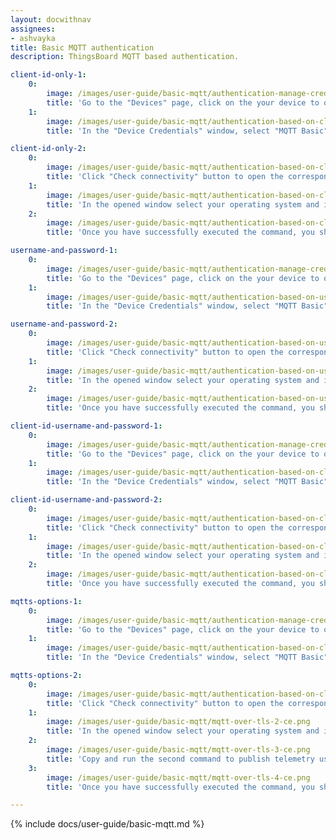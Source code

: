 ```yaml
---
layout: docwithnav
assignees:
- ashvayka
title: Basic MQTT authentication
description: ThingsBoard MQTT based authentication.

client-id-only-1:
    0:
        image: /images/user-guide/basic-mqtt/authentication-manage-credentials-1-ce.png
        title: 'Go to the "Devices" page, click on the your device to open device details window and click "Manage credentials" button;'
    1:
        image: /images/user-guide/basic-mqtt/authentication-based-on-client-id-only-1-ce.png
        title: 'In the "Device Credentials" window, select "MQTT Basic" credential type and specify client ID. Click "Save".'

client-id-only-2:
    0:
        image: /images/user-guide/basic-mqtt/authentication-based-on-client-id-only-2-ce.png
        title: 'Click "Check connectivity" button to open the corresponding window;'
    1:
        image: /images/user-guide/basic-mqtt/authentication-based-on-client-id-only-3-ce.png
        title: 'In the opened window select your operating system and install the necessary client tools using the command from the guide. Copy and run the command to publish telemetry;'
    2:
        image: /images/user-guide/basic-mqtt/authentication-based-on-client-id-only-4-ce.png
        title: 'Once you have successfully executed the command, you should see the published "temperature" readings.'

username-and-password-1:
    0:
        image: /images/user-guide/basic-mqtt/authentication-manage-credentials-1-ce.png
        title: 'Go to the "Devices" page, click on the your device to open device details window and click "Manage credentials" button;'
    1:
        image: /images/user-guide/basic-mqtt/authentication-based-on-username-and-password-1-ce.png
        title: 'In the "Device Credentials" window, select "MQTT Basic" credential type and specify username and password. Password is optional. Click "Save".'

username-and-password-2:
    0:
        image: /images/user-guide/basic-mqtt/authentication-based-on-username-and-password-2-ce.png
        title: 'Click "Check connectivity" button to open the corresponding window;'
    1:
        image: /images/user-guide/basic-mqtt/authentication-based-on-username-and-password-3-ce.png
        title: 'In the opened window select your operating system and install the necessary client tools using the command from the guide. Copy and run the command to publish telemetry;'
    2:
        image: /images/user-guide/basic-mqtt/authentication-based-on-username-and-password-4-ce.png
        title: 'Once you have successfully executed the command, you should see the published "temperature" readings.'

client-id-username-and-password-1:
    0:
        image: /images/user-guide/basic-mqtt/authentication-manage-credentials-1-ce.png
        title: 'Go to the "Devices" page, click on the your device to open device details window and click "Manage credentials" button;'
    1:
        image: /images/user-guide/basic-mqtt/authentication-based-on-client-id-username-and-password-1-ce.png
        title: 'In the "Device Credentials" window, select "MQTT Basic" credential type and specify client ID, username and password. Click "Save".'

client-id-username-and-password-2:
    0:
        image: /images/user-guide/basic-mqtt/authentication-based-on-client-id-username-and-password-2-ce.png
        title: 'Click "Check connectivity" button to open the corresponding window;'
    1:
        image: /images/user-guide/basic-mqtt/authentication-based-on-client-id-username-and-password-3-ce.png
        title: 'In the opened window select your operating system and install the necessary client tools using the command from the guide. Copy and run the command to publish telemetry;'
    2:
        image: /images/user-guide/basic-mqtt/authentication-based-on-client-id-username-and-password-4-ce.png
        title: 'Once you have successfully executed the command, you should see the published "temperature" readings.'

mqtts-options-1:
    0:
        image: /images/user-guide/basic-mqtt/authentication-manage-credentials-1-ce.png
        title: 'Go to the "Devices" page, click on the your device to open device details window and click "Manage credentials" button;'
    1:
        image: /images/user-guide/basic-mqtt/authentication-based-on-client-id-username-and-password-1-ce.png
        title: 'In the "Device Credentials" window, select "MQTT Basic" credential type and specify device credentials. Click "Save".'

mqtts-options-2:
    0:
        image: /images/user-guide/basic-mqtt/authentication-based-on-client-id-username-and-password-2-ce.png
        title: 'Click "Check connectivity" button to open the corresponding window;'
    1:
        image: /images/user-guide/basic-mqtt/mqtt-over-tls-2-ce.png
        title: 'In the opened window select your operating system and install the necessary client tools using the command from the guide. Switch to the "MQTTs" protocol. Copy and run the first command to download the valid CA certificate;'
    2:
        image: /images/user-guide/basic-mqtt/mqtt-over-tls-3-ce.png
        title: 'Copy and run the second command to publish telemetry using the tb-cloud-root-ca.pem certificate and the device credentials you specified for its authentication;'
    3:
        image: /images/user-guide/basic-mqtt/mqtt-over-tls-4-ce.png
        title: 'Once you have successfully executed the command, you should see the published "temperature" readings.'

---
```


{% include docs/user-guide/basic-mqtt.md %}